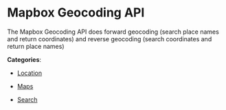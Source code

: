 # Mapbox Geocoding API


The Mapbox Geocoding API does forward geocoding (search place names and return coordinates) and reverse geocoding (search coordinates and return place names)



**Categories**:

- [Location](https://github.com/apis-list/apis-list#location)

- [Maps](https://github.com/apis-list/apis-list#maps)

- [Search](https://github.com/apis-list/apis-list#search)



